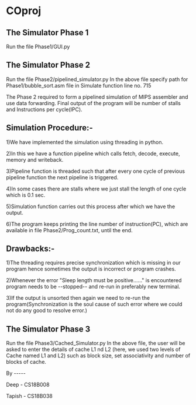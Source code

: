 # COproj

The Simulator Phase 1
-

Run the file Phase1/GUI.py

The Simulator Phase 2
-

Run the file Phase2/pipelined_simulator.py
In the above file specify path for Phase1/bubble_sort.asm file in Simulate function line no. 715

The Phase 2 required to form a pipelined simulation of MIPS assembler and use data forwarding.
Final output of the program will be number of stalls and Instructions per cycle(IPC).

Simulation Procedure:-
-

1)We have implemented the simulation using threading in python.

2)In this we have a function pipeline which calls fetch, decode, execute, memory and writeback.

3)Pipeline function is threaded such that after every one cycle of previous pipeline function the next pipeline is triggered.

4)In some cases there are stalls where we just stall the length of one cycle which is 0.1 sec.

5)Simulation function carries out this process after which we have the output.

6)The program keeps printing the line number of instruction(PC), which are available in file Phase2/Prog_count.txt, until the end.

Drawbacks:-
-

1)The threading requires precise synchronization which is missing in our program hence sometimes the output is incorrect or program crashes.

2)Whenever the error "Sleep length must be positive......" is encountered program needs to be --stopped-- and re-run in preferably new terminal.

3)If the output is unsorted then again we need to re-run the program(Synchronization is the soul cause of such error where we could not do any good to resolve error.)

The Simulator Phase 3
-

Run the file Phase3/Cached_Simulator.py
In the above file, the user will be asked to enter the details of cache L1 nd L2 (here, we used two levels of Cache named L1 and L2) such as block size, set associativity and number of blocks of cache.

By -----

Deep - CS18B008

Tapish - CS18B038
